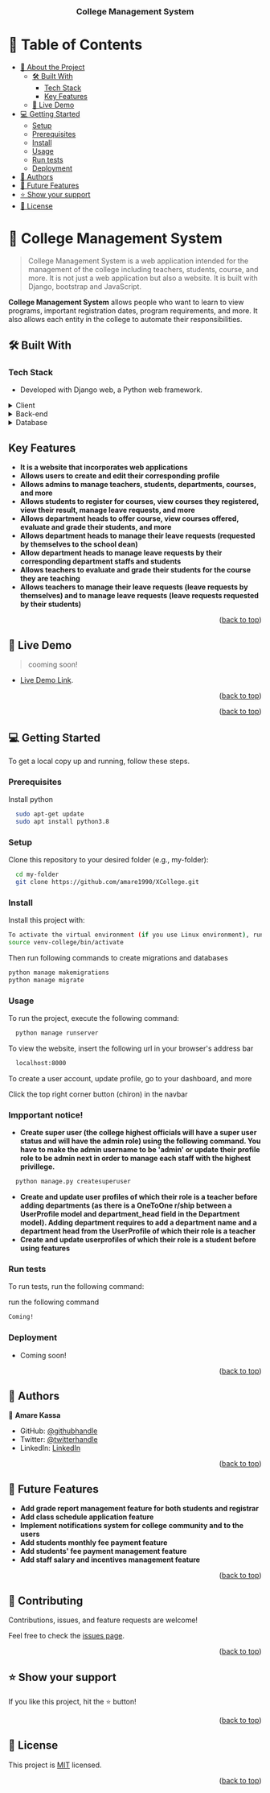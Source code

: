 <a name="readme-top"></a>

<div align="center">

  <br/>

  <h3><b>College Management System</b></h3>

</div>

# 📗 Table of Contents

- [📖 About the Project](#about-project)
  - [🛠 Built With](#built-with)
    - [Tech Stack](#tech-stack)
    - [Key Features](#key-features)
  - [🚀 Live Demo](#live-demo)
- [💻 Getting Started](#getting-started)
  - [Setup](#setup)
  - [Prerequisites](#prerequisites)
  - [Install](#install)
  - [Usage](#usage)
  - [Run tests](#run-tests)
  - [Deployment](#triangular_flag_on_post-deployment)
- [👥 Authors](#authors)
- [🔭 Future Features](#future-features)
- [⭐️ Show your support](#support)
- [📝 License](#license)


# 📖 College Management System <a name="about-project"></a>

> College Management System is a web application intended for the management of the college including teachers, students, course, and more. It is not just a web application but also a website. It is built with Django, bootstrap and JavaScript.

**College Management System** allows people who want to learn to view programs, important registration dates, program requirements, and more. It also allows each entity in the college to automate their responsibilities.

## 🛠 Built With <a name="built-with"></a>

### Tech Stack <a name="tech-stack"></a>

- Developed with Django web, a Python web framework.

<details>
  <summary>Client</summary>
  <ul>
    <li><a href="http://www.ecmascript.org/">JavaScript</a></li>
  </ul>
</details>

<details>
  <summary>Back-end</summary>
  <ul>
    <li><a href="https://www.djangoproject.com/">Django</a></li>
  </ul>
</details>

<details>
<summary>Database</summary>
  <ul>
    <li><a href="https://www.sqlite.org/index.html">SQLite</a></li>
  </ul>
</details>


## Key Features <a name="key-features"></a>


- **It is a website that incorporates web applications**
- **Allows users to create and edit their corresponding profile**
- **Allows admins to manage teachers, students, departments, courses, and more**
- **Allows students to register for courses, view courses they registered, view their result, manage leave requests, and more**
- **Allows department heads to offer course, view courses offered, evaluate and grade their students, and more**
- **Allows department heads to manage their leave requests (requested by themselves to the school dean)**
- **Allow department heads to manage leave requests by their corresponding department staffs and students**
- **Allows teachers to evaluate and grade their students for the course they are teaching**
- **Allows teachers to manage their leave requests (leave requests by themselves) and to manage leave requests (leave requests requested by their students)**

<p align="right">(<a href="#readme-top">back to top</a>)</p>


## 🚀 Live Demo <a name="live-demo"></a>

> cooming soon!

- [Live Demo Link]().

<p align="right">(<a href="#readme-top">back to top</a>)</p>



<p align="right">(<a href="#readme-top">back to top</a>)</p>


## 💻 Getting Started <a name="getting-started"></a>


To get a local copy up and running, follow these steps.

### Prerequisites

Install python
```sh
  sudo apt-get update
  sudo apt install python3.8
```

### Setup

Clone this repository to your desired folder (e.g., my-folder):


```sh
  cd my-folder
  git clone https://github.com/amare1990/XCollege.git
```
### Install

Install this project with:

```sh
To activate the virtual environment (if you use Linux environment), run
source venv-college/bin/activate
```

Then run following commands to create migrations and databases
```sh
python manage makemigrations
python manage migrate

```

### Usage

To run the project, execute the following command:

```sh
  python manage runserver
```
To view the website, insert the following url in your browser's address bar

```sh
  localhost:8000
```

To create a user account, update profile, go to your dashboard, and more

Click the top right corner button (chiron) in the navbar

### Impportant notice!

- **Create super user (the college highest officials will have a super user status and will have the admin role) using the following command. You have to make the admin username to be 'admin' or update their profile role to be admin next in order to manage each staff with the highest privillege.**
```sh
  python manage.py createsuperuser
````

- **Create and update user profiles of which their role is a teacher before adding departments (as there is a OneToOne r/ship between a UserProfile model and department_head field in the Department model). Adding department requires to add a department name and a department head from the UserProfile of which their role is a teacher**
- **Create and update userprofiles of which their role is a student before using features**


### Run tests

To run tests, run the following command:

run the following command
```sh
Coming!
```

### Deployment

- Coming soon!


<p align="right">(<a href="#readme-top">back to top</a>)</p>


## 👥 Authors <a name="authors"></a>

👤 **Amare Kassa**

- GitHub: [@githubhandle](https://github.com/amare1990)
- Twitter: [@twitterhandle](https://twitter.com/amaremek)
- LinkedIn: [LinkedIn](https://www.linkedin.com/in/amaremek/)


<p align="right">(<a href="#readme-top">back to top</a>)</p>


## 🔭 Future Features <a name="future-features"></a>

- **Add grade report management feature for both students and registrar**
- **Add class schedule application feature**
- **Implement notifications system for college community and to the users**
- **Add students monthly fee payment feature**
- **Add students' fee payment management feature**
- **Add staff salary and incentives management feature**


<p align="right">(<a href="#readme-top">back to top</a>)</p>


## 🤝 Contributing <a name="contributing"></a>

Contributions, issues, and feature requests are welcome!

Feel free to check the [issues page](https://github.com/amare1990/XCollege/issues).

<p align="right">(<a href="#readme-top">back to top</a>)</p>


## ⭐️ Show your support <a name="support"></a>


If you like this project, hit the ⭐️ button!

<p align="right">(<a href="#readme-top">back to top</a>)</p>


## 📝 License <a name="license"></a>

This project is [MIT](https://github.com/amare1990/XCollege/commit/41d85d2dad7400a022d130fb5725970b5407b691) licensed.


<p align="right">(<a href="#readme-top">back to top</a>)</p>
